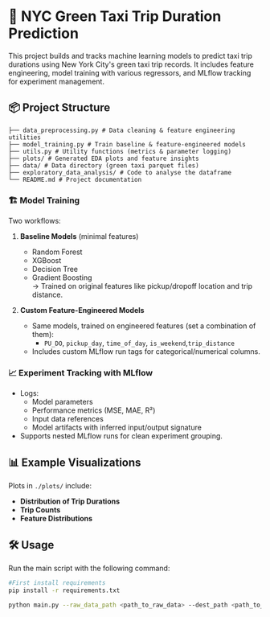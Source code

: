 # 🚖 NYC Green Taxi Trip Duration Prediction

This project builds and tracks machine learning models to predict taxi trip durations using New York City's green taxi trip records. It includes feature engineering, model training with various regressors, and MLflow tracking for experiment management.


## 📦 Project Structure
``` 
├── data_preprocessing.py # Data cleaning & feature engineering utilities
├── model_training.py # Train baseline & feature-engineered models
├── utils.py # Utility functions (metrics & parameter logging)
├── plots/ # Generated EDA plots and feature insights
├── data/ # Data directory (green taxi parquet files)
├── exploratory_data_analysis/ # Code to analyse the dataframe
└── README.md # Project documentation
``` 


### 🏗️ Model Training

Two workflows:

1. **Baseline Models** (minimal features)
   - Random Forest
   - XGBoost
   - Decision Tree
   - Gradient Boosting  
   → Trained on original features like pickup/dropoff location and trip distance.

2. **Custom Feature-Engineered Models**
   - Same models, trained on engineered features (set a combination of them):
     - `PU_DO`, `pickup_day`, `time_of_day`, `is_weekend`,`trip_distance`
   - Includes custom MLflow run tags for categorical/numerical columns.


### 📈 Experiment Tracking with MLflow
- Logs:
  - Model parameters
  - Performance metrics (MSE, MAE, R²)
  - Input data references
  - Model artifacts with inferred input/output signature  
- Supports nested MLflow runs for clean experiment grouping.


## 📊 Example Visualizations

Plots in `./plots/` include:
- **Distribution of Trip Durations**
- **Trip Counts**
- **Feature Distributions**

## 🛠️ Usage

Run the main script with the following command:

```bash
#First install requirements 
pip install -r requirements.txt

python main.py --raw_data_path <path_to_raw_data> --dest_path <path_to_save_results> --dataset <dataset_type>

